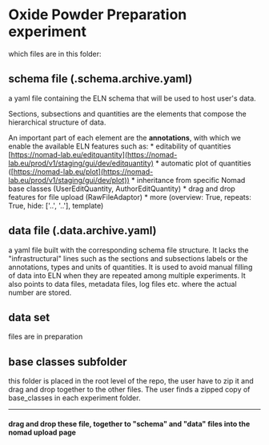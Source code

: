 # Oxide Powder Preparation experiment


which files are in this folder:
 ## schema file (.schema.archive.yaml)
  
  a yaml file containing the ELN schema that will be used to host user's data. 
  
  Sections, subsections and quantities are the elements that compose the hierarchical structure of data. 
  
  An important part of each element are the **annotations**, with which we enable the available ELN features such as: 
    * editability of quantities [https://nomad-lab.eu/editquantity](https://nomad-lab.eu/prod/v1/staging/gui/dev/editquantity)
    * automatic plot of quantities ([https://nomad-lab.eu/plot](https://nomad-lab.eu/prod/v1/staging/gui/dev/plot))
    * inheritance from specific Nomad base classes (UserEditQuantity, AuthorEditQuantity)
    * drag and drop features for file upload (RawFileAdaptor)
    * more (overview: True, repeats: True, hide: ['..', '..'], template)

 ## data file (.data.archive.yaml)

  a yaml file built with the corresponding schema file structure. It lacks the "infrastructural" lines such as the sections and subsections labels or the annotations, types and units of quantities. It is used to avoid manual filling of data into ELN when they are repeated among multiple experiments. It also points to data files, metadata files, log files etc. where the actual number are stored. 

 ## data set 

 files are in preparation

 ## base classes subfolder

 this folder is placed in the root level of the repo, the user have to zip it and drag and drop together to the other files. The user finds a zipped copy of base_classes in each experiment folder.

---------
  #### drag and drop these file, together to "schema" and "data" files into the nomad upload page

